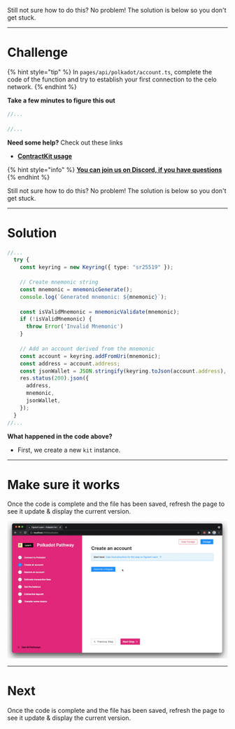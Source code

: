 Still not sure how to do this? No problem! The solution is below so you don't get stuck.

------------------------

# Challenge

{% hint style="tip" %}
In `pages/api/polkadot/account.ts`, complete the code of the function and try to establish your first connection to the celo network. 
{% endhint %}

**Take a few minutes to figure this out**

```typescript
//...

//...
```

**Need some help?** Check out these links
* [**ContractKit usage**](https://docs.celo.org/developer-guide/contractkit/usage)  

{% hint style="info" %}
[**You can join us on Discord, if you have questions**](https://discord.gg/fszyM7K)
{% endhint %}

Still not sure how to do this? No problem! The solution is below so you don't get stuck.

------------------------

# Solution

```typescript
//...
  try {
    const keyring = new Keyring({ type: "sr25519" });

    // Create mnemonic string
    const mnemonic = mnemonicGenerate();
    console.log(`Generated mnemonic: ${mnemonic}`);

    const isValidMnemonic = mnemonicValidate(mnemonic);
    if (!isValidMnemonic) {
      throw Error('Invalid Mnemonic')
    }

    // Add an account derived from the mnemonic
    const account = keyring.addFromUri(mnemonic);
    const address = account.address;
    const jsonWallet = JSON.stringify(keyring.toJson(account.address), null, 2)
    res.status(200).json({
      address,
      mnemonic,
      jsonWallet,
    });
  }
//...
```

**What happened in the code above?**
* First, we create a new `kit` instance.

------------------------

# Make sure it works

Once the code is complete and the file has been saved, refresh the page to see it update & display the current version.

![](../../../.gitbook/assets/pathways/polkadot/polkadot-account.gif)

-----------------------------

# Next

Once the code is complete and the file has been saved, refresh the page to see it update & display the current version.
